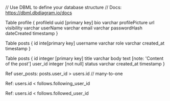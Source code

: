 // Use DBML to define your database structure
// Docs: https://dbml.dbdiagram.io/docs

Table profile {
profileId uuid [primary key]
bio varchar
profilePicture url
visibility varchar
userName varchar
email varchar
passwordHash
dateCreated timestamp
}

Table posts {
id inte[primary key]
username varchar
role varchar
created_at timestamp
}

Table posts {
id integer [primary key]
title varchar
body text [note: 'Content of the post']
user_id integer [not null]
status varchar
created_at timestamp
}

Ref user_posts: posts.user_id > users.id // many-to-one

Ref: users.id < follows.following_user_id

Ref: users.id < follows.followed_user_id
